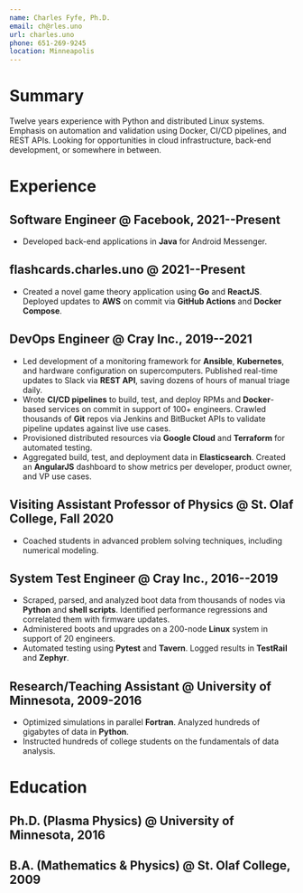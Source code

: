 ```yaml
---
name: Charles Fyfe, Ph.D.
email: ch@rles.uno
url: charles.uno
phone: 651-269-9245
location: Minneapolis
---
```


# Summary

Twelve years experience with Python and distributed Linux systems.
Emphasis on automation and validation using Docker, CI/CD pipelines, and REST APIs.
Looking for opportunities in cloud infrastructure, back-end development, or somewhere in between.


<!---

TODO: "at scale"
TODO: OpenStack
TODO: "cloud"
TODO: on-premises / on-prem

stolaf: coached
onboarding: trained. workload management
no interns

hundreds of students! problem solving, error analysis, data analysis, scientific writing/communication
mentoring across roles and institutions.
Ten years automation and analysis in Python.
Fluent in Linux and shell scripting.
Emphasis on CI/CD tools such as Jenkins, Docker, and REST APIs.
Comfortable mentoring interns, onboarding employees, and evangelizing new technologies.
Automate away tedious and error-prone manual steps.
students, interns, and junior engineers.
-->

# Experience

## Software Engineer @ Facebook, 2021--Present

- Developed back-end applications in **Java** for Android Messenger.

## flashcards.charles.uno @ 2021--Present

- Created a novel game theory application using **Go** and **ReactJS**. Deployed updates to **AWS** on commit via **GitHub Actions** and **Docker Compose**.

## DevOps Engineer @ Cray Inc., 2019--2021

- Led development of a monitoring framework for **Ansible**, **Kubernetes**, and hardware configuration on supercomputers. Published real-time updates to Slack via **REST API**, saving dozens of hours of manual triage daily.
- Wrote **CI/CD pipelines** to build, test, and deploy RPMs and **Docker**-based services on commit in support of 100+ engineers. Crawled thousands of **Git** repos via Jenkins and BitBucket APIs to validate pipeline updates against live use cases.
- Provisioned distributed resources via **Google Cloud** and **Terraform** for automated testing.
- Aggregated build, test, and deployment data in **Elasticsearch**. Created an **AngularJS** dashboard to show metrics per developer, product owner, and VP use cases.


<!---
Interfaced with a **time series database** to aggregate build, test, and deployment documents. Extracted actionable metrics for developer, product owner, and VP use cases.


Vendors

- Built an ecosystem of **Python** and **Go** microservices for monitoring supercomputers. Detected failures in **Ansible**, **Kubernetes**, and hardware configuration. Cross-referenced build logs to identify product owners. Published real-time updates on Slack via **REST API**.
- Prioritized a **Scrum** backlog for a team of five engineers.

- Mentored a junior developers as they steered functionality into production.
- Created a **Groovy** pipeline to deploy **Docker**-based microservices on each **Git** commit. Enabled rapid iteration in a tightly-coupled ecosystem by aligning interfaces to industry best practices.

- Wrote a **CI/CD pipeline** to build, test, and distribute RPMs on commit in support of 100+ engineers.
- Crawled **Jenkins** via **REST API** to monitor the health of 6 products across 27 supercomputers. Aggregated metrics onto an **nginx**/**WSGI** dashboard accessed hundreds of times daily.
- Prototyped a pipeline to dynamically provision a virtual supercomputer-like resource on commit for automated testing. **Google Cloud**
- Refactored code to eliminate security risks. Wrote code that would work in an air-gapped system with no network access.
- Created a **Bash**/**Python** framework to automate testing on **Linux** supercomputers. Supported three development teams as they moved from quarterly release testing to continuous testing.
- Automated deployment of **Docker**-based services, including an **ELK** database and a **WSGI** dashboard. Enabled my team to iterate over dozens of commits per day in production-like environments.
- Mentored two interns, one of whom was hired full-time after graduation.
- Presented the Shasta test paradigm to an audience of 100+ engineers. Secured VP buy-in and followed up on concerns.
- Crawled thousands of repos via BitBucket's **REST API**. Validated pipeline changes against live use cases to avoid disrupting product streams
- Demonstrated pipeline best practices with an annotated end-to-end example: a **REST API** written in **Go**, wrapped in a **Docker** container, and deployed to **Kubernetes** via **Ansible**.
-->

## Visiting Assistant Professor of Physics @ St. Olaf College, Fall 2020

- Coached students in advanced problem solving techniques, including numerical modeling.

<!---
- Coached students in advanced problem solving techniques, including numerical modeling and data visualization in **Python**.
- Supervised a TA and two tutors as they provided students with additional support.
- Drove positive student outcomes in the midst of a global crisis. Iterated over teaching tools and re-prioritized curriculum to suit remote learning.
- Balanced lecture, group work, and one-on-one meetings to ensure each student's grasp of core concepts.
- Delegated one-on-one support (in part) to two TAs to ensure each student's grasp of core concepts.
- directed students to on-campus resources for health and support
- Coordinated the efforts of a TA and two tutors to ensure each student's grasp of core concepts.
- unconventional/creative assignments, not just problems.
- Managed a TA and two tutors
- Balanced group work and one-on-one support to ensure mastery of each core concept.
- Pivoted unexpectedly from in-person to remote learning. Re-prioritized curriculum and iterated over teaching tools.
-->

## System Test Engineer @ Cray Inc., 2016--2019

- Scraped, parsed, and analyzed boot data from thousands of nodes via **Python** and **shell scripts**. Identified performance regressions and correlated them with firmware updates.
- Administered boots and upgrades on a 200-node **Linux** system in support of 20 engineers.
- Automated testing using **Pytest** and **Tavern**. Logged results in **TestRail** and **Zephyr**.

<!---

- Orchestrated **Jenkins** pipelines via **REST API**. Automatically monitored and throttled queues to ensure build server stability.
- Created a multithreaded **Python** package for access and analysis of system logs. Processed terabytes of text to diagnose hardware failures on a $70 million customer installation.
- Developed educational materials to onboard dozens of new employees.
- Trained dozens of employees to use Cray supercomputers and workload managers.
- Mentored two interns. Recommended one of them for a full-time position after graduation.
- Centralized access and analysis of supercomputer log files via a multithreaded **Python** package. Processed terabytes of text to diagnose hardware failures on a $70 million customer installation.
- Developed an object-oriented **Python** library for control and testing of the Cray XC liquid cooling system. Averted emergency reboots, thermal throttling, and tens of thousands of dollars in wasted power.
- we were doing Jenkins on a skunkworks server before anyone else at Cray!
Cori: 12k nodes, $70M
-->


<!---
## Volunteer Powerlifting Coach @ Special Olympics Minnesota, 2018--2020

- Adapted coaching strategies to each athlete's physical abilities and communication skills.
- Coordinated warm-ups, meals, and parent concerns during full-day Area and State meets.
- Worked with 20 athletes aged 16 to 60 to improve health, strength, and confidence.
- incremental progress
-->


<!---
## Performance Intern @ Cray Inc, 2014-2015

- Deployed an automated **Python** harness to run nightly tests against Cray's performance analysis tools. Filed detailed bugs against Cray, Gnu, and Intel compilers.
-->


## Research/Teaching Assistant @ University of Minnesota, 2009-2016

- Optimized simulations in parallel **Fortran**. Analyzed hundreds of gigabytes of data in **Python**.
- Instructed hundreds of college students on the fundamentals of data analysis.

<!---
- Optimized an electromagnetic wave model in parallel **Fortran**.
- Tutored at-risk students individually, improving their performance by a full letter grade or more.
- Coordinated between professors, teaching assistants, and tutors as Head TA.
- Visualized data with **Matplotlib** to share via posters, papers, and workshops.
- Considered anomalous ring current activity as a novel driving mechanism
- automated job launch and data analysis in python
- Communicated detailed concepts to audiences with varied technical backgrounds.
- Coached new team members to improve student outcomes.
-->


<!---
## Shop Volunteer @ Science Museum of Minnesota, 2018-2020

- Developed microcontroller applications in **Python** and **C++** for use in museum exhibits.
- Soldering, exhibit assembly.
-->


<!---
charles.uno, including the Docker setup
MTG modeling
-->


# Education


<!---
# Education *and certifications*

## Professional Scrum Master 1 @ Scrum.org, 2018
-->

## Ph.D. (Plasma Physics) @ University of Minnesota, 2016
<!---
- Burlaga/Arctowski Medal Fellow
-->

## B.A. (Mathematics \& Physics) @ St. Olaf College, 2009
<!---
- Distinction in Mathematics, Distinction in Physics, Magna Cum Laude
-->
